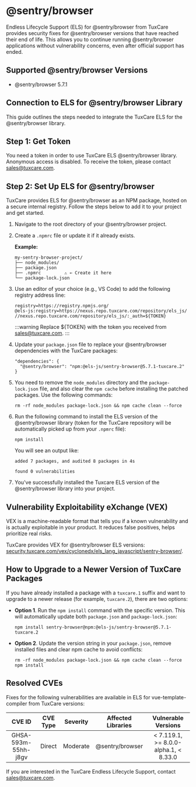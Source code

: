 # @sentry/browser

Endless Lifecycle Support (ELS) for @sentry/browser from TuxCare provides security fixes for @sentry/browser versions that have reached their end of life. This allows you to continue running @sentry/browser applications without vulnerability concerns, even after official support has ended.

## Supported @sentry/browser Versions

* @sentry/browser 5.7.1

## Connection to ELS for @sentry/browser Library

This guide outlines the steps needed to integrate the TuxCare ELS for the @sentry/browser library.

## Step 1: Get Token

You need a token in order to use TuxCare ELS @sentry/browser library. Anonymous access is disabled. To receive the token, please contact [sales@tuxcare.com](mailto:sales@tuxcare.com).

## Step 2: Set Up ELS for @sentry/browser

TuxCare provides ELS for @sentry/browser as an NPM package, hosted on a secure internal registry. Follow the steps below to add it to your project and get started.

1. Navigate to the root directory of your @sentry/browser project.
2. Create a `.npmrc` file or update it if it already exists.

   **Example:**

   ```text
   my-sentry-browser-project/
   ├── node_modules/
   ├── package.json
   ├── .npmrc         ⚠️ ← Create it here
   └── package-lock.json
   ```

3. Use an editor of your choice (e.g., VS Code) to add the following registry address line:

   <CodeWithCopy>

   ```text
   registry=https://registry.npmjs.org/
   @els-js:registry=https://nexus.repo.tuxcare.com/repository/els_js/
   //nexus.repo.tuxcare.com/repository/els_js/:_auth=${TOKEN}
   ```

   </CodeWithCopy>

   :::warning
   Replace ${TOKEN} with the token you received from [sales@tuxcare.com](mailto:sales@tuxcare.com).
   :::

4. Update your `package.json` file to replace your @sentry/browser dependencies with the TuxCare packages:

   <CodeWithCopy>

   ```text
   "dependencies": {
     "@sentry/browser": "npm:@els-js/sentry-browser@5.7.1-tuxcare.2"
   }
   ```

   </CodeWithCopy>

5. You need to remove the `node_modules` directory and the `package-lock.json` file, and also clear the `npm cache` before installing the patched packages. Use the following commands:
   
   <CodeWithCopy>

   ```text
   rm -rf node_modules package-lock.json && npm cache clean --force
   ```

   </CodeWithCopy>

6. Run the following command to install the ELS version of the @sentry/browser library (token for the TuxCare repository will be automatically picked up from your `.npmrc` file):

   <CodeWithCopy>

   ```text
   npm install
   ```

   </CodeWithCopy>

   You will see an output like:

   ```text
   added 7 packages, and audited 8 packages in 4s

   found 0 vulnerabilities
   ```

7. You've successfully installed the Tuxcare ELS version of the @sentry/browser library into your project.

## Vulnerability Exploitability eXchange (VEX) 

VEX is a machine-readable format that tells you if a known vulnerability and is actually exploitable in your product. It reduces false positives, helps prioritize real risks.

TuxCare provides VEX for @sentry/browser ELS versions: [security.tuxcare.com/vex/cyclonedx/els_lang_javascript/sentry-browser/](https://security.tuxcare.com/vex/cyclonedx/els_lang_javascript/sentry-browser/).

## How to Upgrade to a Newer Version of TuxCare Packages

If you have already installed a package with a `tuxcare.1` suffix and want to upgrade to a newer release (for example, `tuxcare.2`), there are two options:

* **Option 1**. Run the `npm install` command with the specific version. This will automatically update both `package.json` and `package-lock.json`:

  <CodeWithCopy>

  ```text
  npm install sentry-browser@npm:@els-js/sentry-browser@5.7.1-tuxcare.2
  ```

  </CodeWithCopy>

* **Option 2**. Update the version string in your `package.json`, remove installed files and clear npm cache to avoid conflicts:

  <CodeWithCopy>

  ```text
  rm -rf node_modules package-lock.json && npm cache clean --force
  npm install
  ```

  </CodeWithCopy>

## Resolved CVEs

Fixes for the following vulnerabilities are available in ELS for vue-template-compiler from TuxCare versions:

| CVE ID              | CVE Type | Severity | Affected Libraries    | Vulnerable Versions |
| :------------------:| :------: |:--------:|:---------------------:| :----------------: |
| GHSA-593m-55hh-j8gv | Direct   | Moderate | @sentry/browser       | < 7.119.1, >= 8.0.0-alpha.1, < 8.33.0 |

If you are interested in the TuxCare Endless Lifecycle Support, contact [sales@tuxcare.com](mailto:sales@tuxcare.com).
